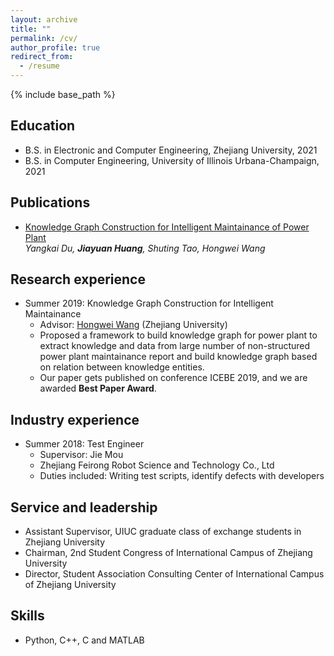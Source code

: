 ```yaml
---
layout: archive
title: ""
permalink: /cv/
author_profile: true
redirect_from:
  - /resume
---
```


{% include base_path %}

Education
------
* B.S. in Electronic and Computer Engineering, Zhejiang University, 2021
* B.S. in Computer Engineering, University of Illinois Urbana-Champaign, 2021



Publications
------
* [Knowledge Graph Construction for Intelligent Maintainance of Power Plant](https://link.springer.com/chapter/10.1007/978-3-030-34986-8_36)<br>
*Yangkai Du, **Jiayuan Huang**, Shuting Tao, Hongwei Wang*

<!-- * [A Deep-Learning Based Framework for Construction and Reasoning of Knowledge Graph from Power Plant Operation Report](/_site/404.html) (in submission)<br>
*Tingyu Xie, **Jiayuan Huang**, Yangkai Du, Shuting Tao, Qi Li, Hongwei Wang* -->

Research experience
------
<!-- * Summer 2020: Commonsense Knowledge Graph Complmentation with leveraging High-order Structures
  * Advisor: [Pengtao Xie](https://pengtaoxie.github.io/) (UC San Diego)
  * We proposed several approaches which leverage  the  high-order  structure  in  CKGs to  capture  the  high-order  relationships  between  concepts. Human evaluation and automatic evaluation results demonstratethe effectiveness of our methods. -->
  


* Summer 2019: Knowledge Graph Construction for Intelligent Maintainance
  * Advisor: [Hongwei Wang](https://person.zju.edu.cn/en/hwang) (Zhejiang University)
  * Proposed a framework to build knowledge graph for power plant to extract knowledge and data from large number of non-structured power plant maintainance report and build knowledge graph based on relation between knowledge entities.
  * Our paper gets published on conference ICEBE 2019, and we are awarded **Best Paper Award**.




Industry experience
------
* Summer 2018: Test Engineer
  * Supervisor: Jie Mou
  * Zhejiang Feirong Robot Science and Technology Co., Ltd
  * Duties included: Writing test scripts, identify defects with developers

Service and leadership
------
<!-- * Reviewer, invited as a reviewer in Thirty-Fifth AAAI Conference on Artificial Intelligence -->
* Assistant Supervisor, UIUC graduate class of exchange students in Zhejiang University 
* Chairman, 2nd Student Congress of International Campus of Zhejiang University
* Director, Student Association Consulting Center of International Campus of Zhejiang University

  
Skills
------
* Python, C++, C and MATLAB
<!-- * Pytorch, Tensorflow -->


<!-- Talks
======
  <ul>{% for post in site.talks %}
    {% include archive-single-talk-cv.html %}
  {% endfor %}</ul> -->
  
<!-- Teaching
======
  <ul>{% for post in site.teaching %}
    {% include archive-single-cv.html %}
  {% endfor %}</ul> -->
  



